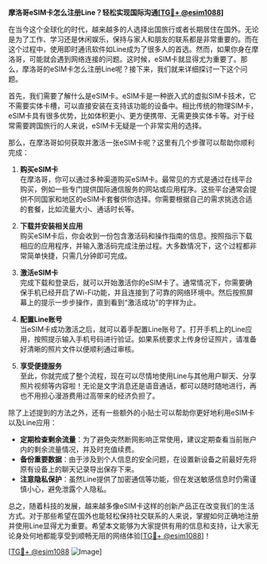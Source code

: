 **摩洛哥eSIM卡怎么注册Line？轻松实现国际沟通[[TG💪+ @esim1088](https://t.me/s/esim1088)]**

在当今这个全球化的时代，越来越多的人选择出国旅行或者长期居住在国外。无论是为了工作、学习还是休闲娱乐，保持与家人和朋友的联系都是非常重要的。而在这个过程中，使用即时通讯软件如Line成为了很多人的首选。然而，如果你身在摩洛哥，可能就会遇到网络连接的问题。这时候，eSIM卡就显得尤为重要了。那么，摩洛哥的eSIM卡怎么注册Line呢？接下来，我们就来详细探讨一下这个问题。

首先，我们需要了解什么是eSIM卡。eSIM卡是一种嵌入式的虚拟SIM卡技术，它不需要实体卡槽，可以直接安装在支持该功能的设备中。相比传统的物理SIM卡，eSIM卡具有很多优势，比如体积更小、更方便携带、无需更换实体卡等。对于经常需要跨国旅行的人来说，eSIM卡无疑是一个非常实用的选择。

那么，在摩洛哥如何获取并激活一张eSIM卡呢？这里有几个步骤可以帮助你顺利完成：

1. **购买eSIM卡**  
   在摩洛哥，你可以通过多种渠道购买eSIM卡。最常见的方式是通过在线平台购买，例如一些专门提供国际通信服务的网站或应用程序。这些平台通常会提供不同国家和地区的eSIM卡套餐供你选择。你需要根据自己的需求挑选合适的套餐，比如流量大小、通话时长等。

2. **下载并安装相关应用**  
   购买eSIM卡后，你会收到一份包含激活码和操作指南的信息。按照指示下载相应的应用程序，并输入激活码完成注册过程。大多数情况下，这个过程都非常简单快捷，只需几分钟即可完成。

3. **激活eSIM卡**  
   完成下载和登录后，就可以开始激活你的eSIM卡了。通常情况下，你需要确保手机已经开启了Wi-Fi功能，并且连接到了可靠的网络环境中。然后按照屏幕上的提示一步步操作，直到看到“激活成功”的字样为止。

4. **配置Line账号**  
   当eSIM卡成功激活之后，就可以着手配置Line账号了。打开手机上的Line应用，按照提示输入手机号码进行验证。如果系统要求上传身份证照片，请准备好清晰的照片文件以便顺利通过审核。

5. **享受便捷服务**  
   至此，你就完成了整个流程，现在可以尽情地使用Line与其他用户聊天、分享照片视频等内容啦！无论是文字消息还是语音通话，都可以随时随地进行，再也不用担心漫游费用过高带来的经济负担了。

除了上述提到的方法之外，还有一些额外的小贴士可以帮助你更好地利用eSIM卡以及Line应用：

- **定期检查剩余流量**：为了避免突然断网影响正常使用，建议定期查看当前账户内的剩余流量情况，并及时充值续费。
- **备份重要数据**：由于涉及到个人信息的安全问题，在设置新设备之前最好先将原有设备上的聊天记录导出保存下来。
- **注意隐私保护**：虽然Line提供了加密通信等功能，但在发送敏感信息时仍需谨慎小心，避免泄露个人隐私。

总之，随着科技的发展，越来越多像eSIM卡这样的创新产品正在改变我们的生活方式。对于那些希望在国外也能轻松保持社交联系的人来说，掌握如何正确地注册并使用Line显得尤为重要。希望本文能够为大家提供有用的信息和支持，让大家无论身处何地都能享受到顺畅无阻的网络体验[[TG💪+ @esim1088](https://t.me/s/esim1088)]！

[[TG💪+ @esim1088](https://t.me/s/esim1088) ![Image](https://i.postimg.cc/4NQfJmqS/Snipaste-2025-05-13-00-14-12.png)]